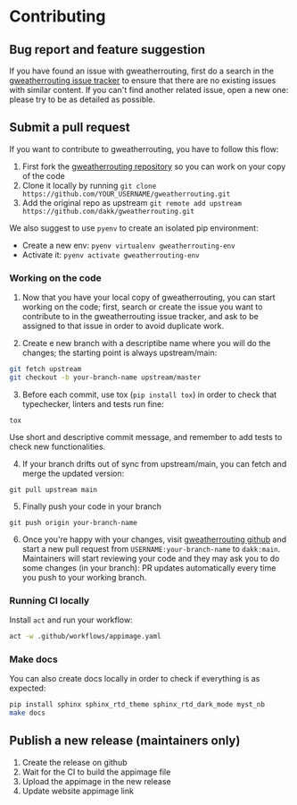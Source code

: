# Contributing

## Bug report and feature suggestion

If you have found an issue with gweatherrouting, first do a search in the [gweatherrouting issue tracker](https://github.com/dakk/gweatherrouting/issues) to ensure that there are no existing issues with
similar content. If you can't find another related issue, open a new one: please try to be as detailed as possible.


## Submit a pull request

If you want to contribute to gweatherrouting, you have to follow this flow:

1. First fork the [gweatherrouting repository](https://github.com/dakk/gweatherrouting) so you can work on your copy of the code
2. Clone it locally by running ```git clone https://github.com/YOUR_USERNAME/gweatherrouting.git```
3. Add the original repo as upstream ```git remote add upstream https://github.com/dakk/gweatherrouting.git```

We also suggest to use `pyenv` to create an isolated pip environment:

- Create a new env: ```pyenv virtualenv gweatherrouting-env```
- Activate it: ```pyenv activate gweatherrouting-env```


### Working on the code

1. Now that you have your local copy of gweatherrouting, you can start working on the code; first, search or create the issue you want to contribute to in the gweatherrouting issue tracker, and ask
to be assigned to that issue in order to avoid duplicate work.

2. Create e new branch with a descriptibe name where you will do the changes; the starting point is always upstream/main:

```bash
git fetch upstream
git checkout -b your-branch-name upstream/master
```

3. Before each commit, use tox (```pip install tox```) in order to check that typechecker, linters and tests run fine:

```tox```

Use short and descriptive commit message, and remember to add tests to check new functionalities.


4. If your branch drifts out of sync from upstream/main, you can fetch and merge the updated version:

```git pull upstream main```

5. Finally push your code in your branch

```git push origin your-branch-name```

6. Once you're happy with your changes, visit [gweatherrouting github](https://github.com/dakk/gweatherrouting) and start a new pull request from `USERNAME:your-branch-name` to `dakk:main`. Maintainers will start reviewing your code and they may ask you to do some changes (in your branch): PR updates automatically every time you push to your working branch.


### Running CI locally

Install `act` and run your workflow:

```bash
act -w .github/workflows/appimage.yaml
```


### Make docs

You can also create docs locally in order to check if everything is as expected:

```bash
pip install sphinx sphinx_rtd_theme sphinx_rtd_dark_mode myst_nb
make docs
```


## Publish a new release (maintainers only)

1. Create the release on github
2. Wait for the CI to build the appimage file
3. Upload the appimage in the new release
4. Update website appimage link